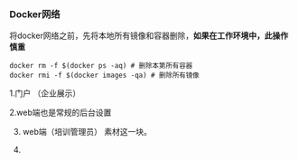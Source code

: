 ###  Docker网络

将docker网络之前，先将本地所有镜像和容器删除，**如果在工作环境中，此操作慎重**

```
docker rm -f $(docker ps -aq) # 删除本第所有容器
docker rmi -f $(docker images -qa) # 删除所有镜像
```





1.门户 （企业展示）

2.web端也是常规的后台设置 

3. web端（培训管理员） 素材这一块。

1. 